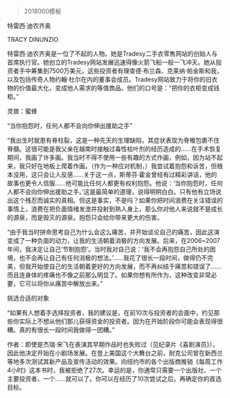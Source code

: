 # 
> 2018000模板



特雷西·迪农齐奥


TRACY DINUNZIO


特雷西·迪农齐奥是一位了不起的人物。她是Tradesy二手衣零售网站的创始人与首席执行官。她创立的Tradesy网站发展迅速得像火箭飞船一般一飞冲天。她从投资者手中筹集到7500万美元，这些投资者有理查德·布兰森、克莱纳·帕金斯和我，以及包括传奇人物约翰·杜尔在内的董事会成员。Tradesy网站致力于将你的旧衣物的价值最大化，变成他人需求的等值商品。他们的口号是：“把你的衣柜变成钱柜。”

灵兽：蜜蜂


“当你抱怨时，任何人都不会向你伸出援助之手”

“我出生时就患有脊柱裂，这是一种先天的生理缺陷，其症状表现为脊椎包裹不住脊髓。这很可能是我父亲在越南时接触过毒性枯叶剂的经历造成的……在手术恢复期间，我画了许多画。我当时不得不使用一些有趣的方式作画，例如，因为站不起来，我只好在地板上爬着作画。（作为一种应对机制，）我尝试着抱怨和诉苦，但根本没用，这只会让人反感……关于这一点，斯蒂芬·霍金曾经有过精彩讲话，他的故事也更令人信服……他可能比任何人都更有权利抱怨。他说：‘当你抱怨时，任何人都不会向你伸出援助之手。’这是最简单的道理，说得明明白白。只有他有立场说出这个残忍而诚实的真相。但这是事实，不是吗？如果你把时间浪费在关注错误的事情上，浪费在把负面情绪发泄并投射到熟人身上，那么你对他人来说就不是成长的源泉，而是毁灭的源泉。抱怨只会给你带来更大的伤害。

“由于我当时拼命思考自己为什么会这么痛苦，并开始谈论自己的痛苦，因此这演变成了一种负面的动力，让我的生活朝着消极的方向发展。后来，在2006~2007年间，我决定让自己‘节制抱怨’。当时我对自己说：‘我不会再抱怨自己所处的困境，也不会再让自己有任何消极的想法。’……我花了很长一段时间，做得仍不完美，但我开始使自己的生活朝着更好的方向发展，而不再纠结于痛苦和错误了……而且连身体的疼痛也不像之前那么明显了。如果你想有所作为，这种改变非常必要，它可以将你从痛苦中解放出来。”


挑选合适的对象

“如果有人想着手选择投资者，我的建议是，在前10次与投资者的会面中，约见那些你实际上不想从他们那儿获得资金的投资者。因为在开始阶段你可能会表现得很糟。真的有很长一段时间我做得一团糟。”


作者：即使是杰瑞·宋飞在表演其早期作品时也失败过（见纪录片《喜剧演员》），因此他决定开始在小剧场发展。在登上美国这个大舞台之前，耐克公司曾在新西兰等地多次测试其新产品及宣传活动的效果。向纽约市的各个出版商推销《每周工作4小时》这本书时，我被拒绝了27次。幸运的是，你通常只需要一个出版社、一个主要投资者、一个……就可以了。你可以在经历了10次尝试之后，再确定你的首选目标。




